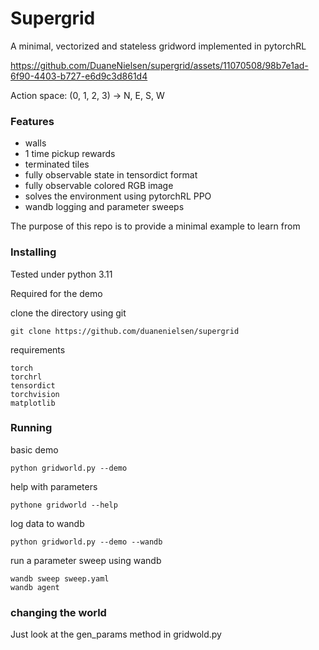 # Supergrid

A minimal, vectorized and stateless gridword implemented in pytorchRL

https://github.com/DuaneNielsen/supergrid/assets/11070508/98b7e1ad-6f90-4403-b727-e6d9c3d861d4

Action space: (0, 1, 2, 3) -> N, E, S, W

### Features

  * walls
  * 1 time pickup rewards
  * terminated tiles
  * fully observable state in tensordict format
  * fully observable colored RGB image
  * solves the environment using pytorchRL PPO
  * wandb logging and parameter sweeps

The purpose of this repo is to provide a minimal example to learn from

### Installing

Tested under python 3.11

Required for the demo

clone the directory using git

```commandline
git clone https://github.com/duanenielsen/supergrid
```

requirements

```commandline
torch
torchrl
tensordict
torchvision
matplotlib
```


### Running

basic demo
```commandline
python gridworld.py --demo
```

help with parameters
```commandline
pythone gridworld --help
```

log data to wandb
```commandline
python gridworld.py --demo --wandb
```

run a parameter sweep using wandb
```commandline
wandb sweep sweep.yaml
wandb agent 
```

### changing the world

Just look at the gen_params method in gridwold.py

